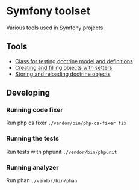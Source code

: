 # Symfony toolset

Various tools used in Symfony projects

## Tools
* [Class for testing doctrine model and definitions](./docs/AbstractDoctrineTestCase.md)
* [Creating and filling objects with setters](./docs/ModelTestTrait.md)
* [Storing and reloading doctrine objects](./docs/DoctrineTestTrait.md)
## Developing
### Running code fixer

Run php cs fixer `./vendor/bin/php-cs-fixer fix`

### Running the tests

Run tests with phpunit `./vendor/bin/phpunit`

### Running analyzer

Run phan `./vendor/bin/phan`
